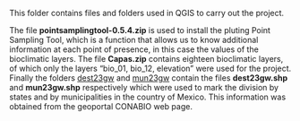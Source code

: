 This folder contains files and folders used in QGIS to carry out the project. 

The file **pointsamplingtool-0.5.4.zip** is used to install the pluting Point Sampling Tool, which is a function that allows us to know additional information at each point of presence, in this case the values of the bioclimatic layers.
The file **Capas.zip** contains eighteen bioclimatic layers, of which only the layers “bio_01, bio_12, elevation” were used for the project.
Finally the folders [dest23gw](http://geoportal.conabio.gob.mx/metadatos/doc/html/dest23gw.html) and [mun23gw](http://geoportal.conabio.gob.mx/metadatos/doc/html/mun23gw.html) contain the files **dest23gw.shp** and **mun23gw.shp** respectively which were used to mark the division by states and by municipalities in the country of Mexico. This information was obtained from the geoportal CONABIO web page.

